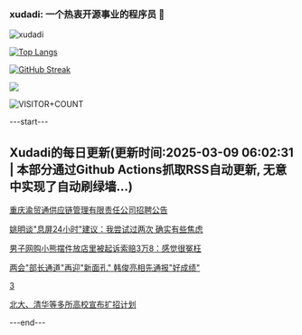 ### xudadi: 一个热衷开源事业的程序员 👋

![xudadi](https://github-readme-stats-git-masterorgs-github-readme-stats-team.vercel.app/api?username=xudadi)

[![Top Langs](https://github-readme-stats.vercel.app/api/top-langs/?username=xudadi)](https://github.com/anuraghazra/github-readme-stats)

[![GitHub Streak](https://streak-stats.demolab.com?user=xudadi&locale=zh_Hans)](https://git.io/streak-stats)

![](https://raw.githubusercontent.com/xudadi/xudadi/main/assets/github-contribution-grid-snake.svg)

![VISITOR+COUNT](https://komarev.com/ghpvc/?username=xudadi&label=VISITOR+COUNT)


---start---

## Xudadi的每日更新(更新时间:2025-03-09 06:02:31 | 本部分通过Github Actions抓取RSS自动更新, 无意中实现了自动刷绿墙...)

[重庆渝贸通供应链管理有限责任公司招聘公告](https://www.gongkaoleida.com/article/2314030)

[姚明谈"息屏24小时"建议：我尝试过两次 确实有些焦虑](https://m.163.com/news/article/JQ4PQS0L0514R9P4.html)

[男子网购小熊摆件放店里被起诉索赔3万8：感觉很冤枉](https://m.163.com/news/article/JQ2O9SR00534P59R.html)

[两会"部长通道"再迎"新面孔" 韩俊亮相先通报"好成绩"](https://m.163.com/news/article/JQ4K0J2I051482MP.html)

[3](https://m.163.com/touch/news/sub/domestic)

[北大、清华等多所高校宣布扩招计划](https://m.163.com/news/article/JQ4JPRNH000189PS.html)

---end---
